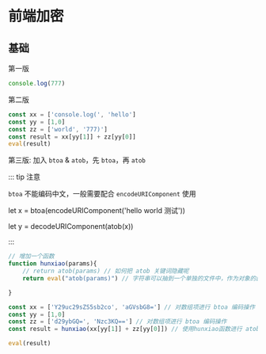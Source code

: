 # 前端加密

## 基础

第一版

```javascript
console.log(777)

```

第二版

```javascript
const xx = ['console.log(', 'hello']
const yy = [1,0]
const zz = ['world', '777)']
const result = xx[yy[1]] + zz[yy[0]]
eval(result)

```

第三版: 加入 `btoa` & `atob`，先 `btoa`，再 `atob`

::: tip 注意

`btoa` 不能编码中文，一般需要配合 `encodeURIComponent` 使用

let x = btoa(encodeURIComponent('hello world 测试'))

let y = decodeURIComponent(atob(x))

:::

```javascript
// 增加一个函数
function hunxiao(params){
    // return atob(params) // 如何把 atob 关键词隐藏呢
    return eval("atob(params)") // 字符串可以抽到一个单独的文件中，作为对象的属性值

}

const xx = ['Y29uc29sZS5sb2co', 'aGVsbG8='] // 对数组项进行 btoa 编码操作
const yy = [1,0]
const zz = ['d29ybGQ=', 'Nzc3KQ=='] // 对数组项进行 btoa 编码操作
const result = hunxiao(xx[yy[1]] + zz[yy[0]]) // 使用hunxiao函数进行 atob 解码操作

eval(result)

```
